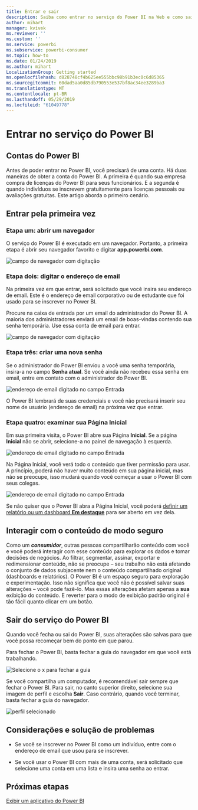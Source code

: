 ```yaml
---
title: Entrar e sair
description: Saiba como entrar no serviço do Power BI na Web e como sair.
author: mihart
manager: kvivek
ms.reviewer: ''
ms.custom: ''
ms.service: powerbi
ms.subservice: powerbi-consumer
ms.topic: how-to
ms.date: 01/24/2019
ms.author: mihart
LocalizationGroup: Getting started
ms.openlocfilehash: d828748cf4b625ee555bbc98b91b3ec0c6d85365
ms.sourcegitcommit: 60dad5aa0d85db790553e537bf8ac34ee3289ba3
ms.translationtype: MT
ms.contentlocale: pt-BR
ms.lasthandoff: 05/29/2019
ms.locfileid: "61049778"
---
```

# <a name="sign-in-to-power-bi-service"></a>Entrar no serviço do Power BI

## <a name="power-bi-accounts"></a>Contas do Power BI
Antes de poder entrar no Power BI, você precisará de uma conta. Há duas maneiras de obter a conta do Power BI. A primeira é quando sua empresa compra de licenças do Power BI para seus funcionários. E a segunda é quando indivíduos se inscrevem gratuitamente para licenças pessoais ou avaliações gratuitas. Este artigo aborda o primeiro cenário.

## <a name="sign-in-for-the-first-time"></a>Entrar pela primeira vez

### <a name="step-one-open-a-browser"></a>Etapa um: abrir um navegador
O serviço do Power BI é executado em um navegador.  Portanto, a primeira etapa é abrir seu navegador favorito e digitar **app.powerbi.com**.

![campo de navegador com digitação](media/end-user-sign-in/power-bi-sign-in.png)

### <a name="step-two-type-your-email-address"></a>Etapa dois: digitar o endereço de email
Na primeira vez em que entrar, será solicitado que você insira seu endereço de email.  Este é o endereço de email corporativo ou de estudante que foi usado para se inscrever no Power BI.  

Procure na caixa de entrada por um email do administrador do Power BI. A maioria dos administradores enviará um email de boas-vindas contendo sua senha temporária. Use essa conta de email para entrar. 

![campo de navegador com digitação](media/end-user-sign-in/power-bi-email2.png)


 
### <a name="step-three-create-a-new-password"></a>Etapa três: criar uma nova senha
Se o administrador do Power BI enviou a você uma senha temporária, insira-a no campo **Senha atual**. Se você ainda não recebeu essa senha em email, entre em contato com o administrador do Power BI.

![endereço de email digitado no campo Entrada](media/end-user-sign-in/power-bi-login2.png)

O Power BI lembrará de suas credenciais e você não precisará inserir seu nome de usuário (endereço de email) na próxima vez que entrar. 

### <a name="step-four-review-your-home-page"></a>Etapa quatro: examinar sua Página Inicial
Em sua primeira visita, o Power BI abre sua Página **Inicial**. Se a página **Inicial** não se abrir, selecione-a no painel de navegação à esquerda. 

![endereço de email digitado no campo Entrada](media/end-user-sign-in/power-bi-home-select.png)

Na Página Inicial, você verá todo o conteúdo que tiver permissão para usar. A princípio, poderá não haver muito conteúdo em sua página inicial, mas não se preocupe, isso mudará quando você começar a usar o Power BI com seus colegas. 

![endereço de email digitado no campo Entrada](media/end-user-sign-in/power-bi-home2.png)

Se não quiser que o Power BI abra a Página Inicial, você poderá [definir um relatório ou um dashboard **Em destaque**](end-user-featured.md) para ser aberto em vez dela. 

## <a name="safely-interact-with-content"></a>Interagir com o conteúdo de modo seguro
Como um ***consumidor***, outras pessoas compartilharão conteúdo com você e você poderá interagir com esse conteúdo para explorar os dados e tomar decisões de negócios.  Ao filtrar, segmentar, assinar, exportar e redimensionar conteúdo, não se preocupe – seu trabalho não está afetando o conjunto de dados subjacente nem o conteúdo compartilhado original (dashboards e relatórios). O Power BI é um espaço seguro para exploração e experimentação. Isso não significa que você não é possível salvar suas alterações – você pode fazê-lo. Mas essas alterações afetam apenas a **sua** exibição do conteúdo. E reverter para o modo de exibição padrão original é tão fácil quanto clicar em um botão.

## <a name="sign-out-of-power-bi-service"></a>Sair do serviço do Power BI
Quando você fecha ou sai do Power BI, suas alterações são salvas para que você possa recomeçar bem do ponto em que parou.

Para fechar o Power BI, basta fechar a guia do navegador em que você está trabalhando. 

![Selecione o x para fechar a guia](media/end-user-sign-in/power-bi-close.png) 

Se você compartilha um computador, é recomendável sair sempre que fechar o Power BI.  Para sair, no canto superior direito, selecione sua imagem de perfil e escolha **Sair**. Caso contrário, quando você terminar, basta fechar a guia do navegador.

![perfil selecionado](media/end-user-sign-in/power-bi-sign-out.png) 

## <a name="troubleshooting-and-considerations"></a>Considerações e solução de problemas
- Se você se inscrever no Power BI como um indivíduo, entre com o endereço de email que usou para se inscrever.

- Se você usar o Power BI com mais de uma conta, será solicitado que selecione uma conta em uma lista e insira uma senha ao entrar. 

## <a name="next-steps"></a>Próximas etapas
[Exibir um aplicativo do Power BI](end-user-app-view.md)
